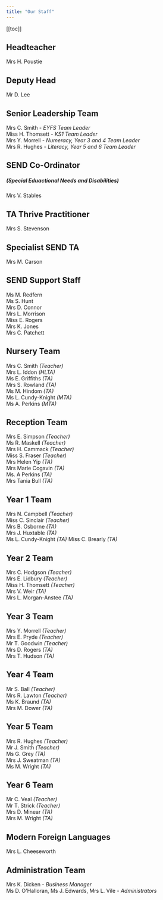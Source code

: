 ```yaml
---
title: "Our Staff"
---
```


[[toc]]

## Headteacher

Mrs H. Poustie

## Deputy Head

Mr D. Lee

## Senior Leadership Team

Mrs C. Smith - _EYFS Team Leader_  
Miss H. Thomsett - _KS1 Team Leader_  
Mrs Y. Morrell - _Numeracy, Year 3 and 4 Team Leader_  
Mrs R. Hughes - _Literacy, Year 5 and 6 Team Leader_

## SEND Co-Ordinator

##### (Special Eduactional Needs and Disabilities)

Mrs V. Stables

## TA Thrive Practitioner

Mrs S. Stevenson

## Specialist SEND TA

Mrs M. Carson

## SEND Support Staff

Ms M. Redfern  
Ms S. Hunt  
Mrs D. Connor  
Mrs L. Morrison  
Miss E. Rogers  
Mrs K. Jones  
Mrs C. Patchett

## Nursery Team

Mrs C. Smith _(Teacher)_  
Mrs L. Iddon _(HLTA)_  
Ms E. Griffiths _(TA)_  
Mrs S. Rowland _(TA)_  
Ms M. Hindom _(TA)_  
Ms L. Cundy-Knight _(MTA)_  
Ms A. Perkins _(MTA)_

## Reception Team

Mrs E. Simpson _(Teacher)_  
Ms R. Maskell _(Teacher)_  
Mrs H. Cammack _(Teacher)_  
Miss S. Fraser _(Teacher)_  
Mrs Helen Yip _(TA)_  
Mrs Marie Cogavin _(TA)_  
Ms. A Perkins _(TA)_  
Mrs Tania Bull _(TA)_

## Year 1 Team

Mrs N. Campbell _(Teacher)_  
Miss C. Sinclair _(Teacher)_  
Mrs B. Osborne _(TA)_  
Mrs J. Huxtable _(TA)_  
Ms L. Cundy-Knight _(TA)_
Miss C. Brearly _(TA)_

## Year 2 Team

Mrs C. Hodgson _(Teacher)_  
Mrs E. Lidbury _(Teacher)_  
Miss H. Thomsett _(Teacher)_  
Mrs V. Weir _(TA)_  
Mrs L. Morgan-Anstee _(TA)_

## Year 3 Team

Mrs Y. Morrell _(Teacher)_  
Mrs E. Pryde _(Teacher)_  
Mr T. Goodwin _(Teacher)_  
Mrs D. Rogers _(TA)_  
Mrs T. Hudson _(TA)_

## Year 4 Team

Mr S. Ball _(Teacher)_  
Mrs R. Lawton _(Teacher)_  
Ms K. Braund _(TA)_  
Mrs M. Dower _(TA)_

## Year 5 Team

Mrs R. Hughes _(Teacher)_  
Mr J. Smith _(Teacher)_  
Ms G. Grey _(TA)_  
Mrs J. Sweatman _(TA)_  
Ms M. Wright _(TA)_

## Year 6 Team

Mr C. Veal _(Teacher)_  
Mr T. Strick _(Teacher)_  
Mrs D. Minear _(TA)_  
Mrs M. Wright _(TA)_

## Modern Foreign Languages

Mrs L. Cheeseworth

## Administration Team

Mrs K. Dicken - _Business Manager_  
Ms D. O'Halloran, Ms J. Edwards, Mrs L. Vile - _Administrators_
